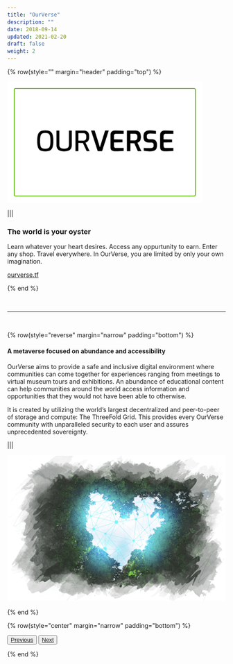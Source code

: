 ```yaml
---
title: "OurVerse"
description: ""
date: 2018-09-14
updated: 2021-02-20
draft: false
weight: 2
---
```


<div class="container mx-auto">

{% row(style="" margin="header" padding="top") %}

![Image](./img/ourverses.png#mx-auto)

|||

### The world is your oyster

Learn whatever your heart desires. Access any oppurtunity to earn. Enter any shop. Travel everywhere. In OurVerse, you are limited by only your own imagination.

<a class="hard_green" href="https://ourverse.tf/" target="_blank">ourverse.tf</a>


{% end %}

<br>

<hr>

<br>


{% row(style="reverse" margin="narrow" padding="bottom") %}

#### A metaverse focused on abundance and accessibility

<p class="text-base">OurVerse aims to provide a safe and inclusive digital environment where communities can come together for experiences ranging from meetings to virtual museum tours and exhibitions. An abundance of educational content can help communities around the world access information and opportunities that they would not have been able to otherwise. </p>


<p class="text-base">It is created by utilizing the world’s largest decentralized and peer-to-peer of storage and compute: The ThreeFold Grid. This provides every OurVerse community with unparalleled security to each user and assures unprecedented sovereignty.</p>


|||

![Image](./img/ourverse_header.png#mx-auto)


{% end %}

{% row(style="center" margin="narrow" padding="bottom") %}

<button>[Previous](/projects/wavetwo/tag)</button>
<button>[Next](/projects/wavetwo/ootopia)</button>

{% end %}

</div>

